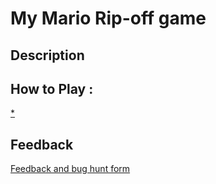 # My Mario Rip-off game

## Description

## How to Play :
[*](my_game.exe)
## Feedback
[Feedback and bug hunt form](https://docs.google.com/forms/d/e/1FAIpQLSe44ZSfRautmfjn2AUYWKTJZ0JKL6YW4A5QvtlKuwliU8lxvA/viewform?usp=sf_link)
